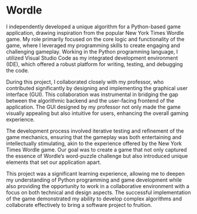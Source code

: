 # Wordle

I independently developed a unique algorithm for a Python-based game application, drawing inspiration from the popular New York Times Wordle game. My role primarily focused on the core logic and functionality of the game, where I leveraged my programming skills to create engaging and challenging gameplay. Working in the Python programming language, I utilized Visual Studio Code as my integrated development environment (IDE), which offered a robust platform for writing, testing, and debugging the code.

During this project, I collaborated closely with my professor, who contributed significantly by designing and implementing the graphical user interface (GUI). This collaboration was instrumental in bridging the gap between the algorithmic backend and the user-facing frontend of the application. The GUI designed by my professor not only made the game visually appealing but also intuitive for users, enhancing the overall gaming experience.

The development process involved iterative testing and refinement of the game mechanics, ensuring that the gameplay was both entertaining and intellectually stimulating, akin to the experience offered by the New York Times Wordle game. Our goal was to create a game that not only captured the essence of Wordle’s word-puzzle challenge but also introduced unique elements that set our application apart.

This project was a significant learning experience, allowing me to deepen my understanding of Python programming and game development while also providing the opportunity to work in a collaborative environment with a focus on both technical and design aspects. The successful implementation of the game demonstrated my ability to develop complex algorithms and collaborate effectively to bring a software project to fruition.
